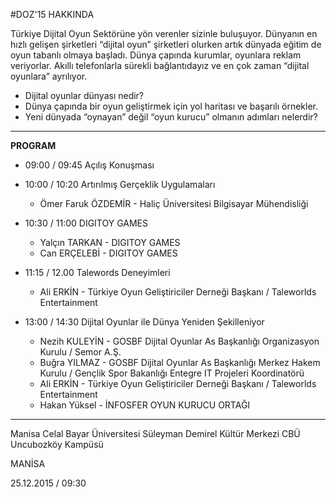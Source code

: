 #DOZ'15 HAKKINDA

Türkiye Dijital Oyun Sektörüne yön verenler sizinle buluşuyor. Dünyanın en hızlı gelişen şirketleri “dijital oyun” şirketleri olurken artık dünyada eğitim de oyun tabanlı olmaya başladı. Dünya çapında kurumlar, oyunlara reklam veriyorlar. Akıllı telefonlarla sürekli bağlantıdayız ve en çok zaman “dijital oyunlara” ayrılıyor.

- Dijital oyunlar dünyası nedir?
- Dünya çapında bir oyun geliştirmek için yol haritası ve başarılı örnekler.
- Yeni dünyada “oynayan” değil “oyun kurucu” olmanın adımları nelerdir?


----------


**PROGRAM**

* 09:00 / 09:45 Açılış Konuşması

* 10:00 / 10:20 Artırılmış Gerçeklik Uygulamaları
	* Ömer Faruk ÖZDEMİR - Haliç Üniversitesi Bilgisayar Mühendisliği

* 10:30 / 11:00 DIGITOY GAMES
	* Yalçın TARKAN - DIGITOY GAMES
	* Can ERÇELEBİ - DIGITOY GAMES

* 11:15 / 12.00 Talewords Deneyimleri
	* Ali ERKİN - Türkiye Oyun Geliştiriciler Derneği Başkanı / Taleworlds Entertainment

* 13:00 / 14:30 Dijital Oyunlar ile Dünya Yeniden Şekilleniyor
	* Nezih KULEYİN - GOSBF Dijital Oyunlar As Başkanlığı Organizasyon Kurulu / Semor A.Ş.
	* Buğra YILMAZ - GOSBF Dijital Oyunlar As Başkanlığı Merkez Hakem Kurulu / Gençlik Spor Bakanlığı Entegre IT Projeleri Koordinatörü
	* Ali ERKİN - Türkiye Oyun Geliştiriciler Derneği Başkanı / Taleworlds Entertainment
	* Hakan Yüksel - İNFOSFER OYUN KURUCU ORTAĞI

----------

Manisa Celal Bayar Üniversitesi 
Süleyman Demirel Kültür Merkezi 
CBÜ Uncubozköy Kampüsü

MANİSA

25.12.2015 / 09:30
